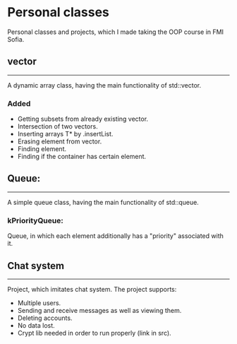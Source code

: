 # Personal classes
Personal classes and projects, which I made taking the OOP course in FMI Sofia.

## vector
___
A dynamic array class, having the main functionality of std::vector.
### Added
* Getting subsets from already existing vector<T>.
* Intersection of two vectors.
* Inserting arrays T* by .insertList.
* Erasing element from vector.
* Finding element.
* Finding if the container has certain element.

## Queue:
___
A simple queue class, having the main functionality of std::queue.
### kPriorityQueue:
Queue, in which each element additionally has a "priority" associated with it.

## Chat system
___
Project, which imitates chat system. The project supports:
* Multiple users.
* Sending and receive messages as well as viewing them.
* Deleting accounts.
* No data lost.
* Crypt lib needed in order to run properly (link in src).
